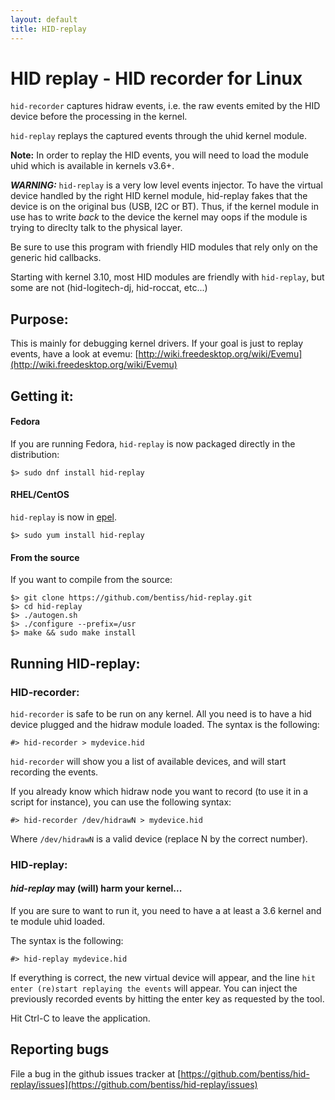 ```yaml
---
layout: default
title: HID-replay
---
```


# HID replay - HID recorder for Linux

`hid-recorder` captures hidraw events, i.e. the raw events emited
by the HID device before the processing in the kernel.

`hid-replay` replays the captured events through the uhid kernel
module.

**Note:** In order to replay the HID events, you will need to load the
module uhid which is available in kernels v3.6+.

***WARNING:*** `hid-replay` is a very low level events injector. To have
the virtual device handled by the right HID kernel module, hid-replay
fakes that the device is on the original bus (USB, I2C or BT).
Thus, if the kernel module in use has to write _back_ to the device
the kernel may oops if the module is trying to direclty talk to the
physical layer.

Be sure to use this program with friendly HID modules that rely only
on the generic hid callbacks.

Starting with kernel 3.10, most HID modules are friendly with
`hid-replay`, but some are not (hid-logitech-dj, hid-roccat, etc...)

## Purpose:

This is mainly for debugging kernel drivers. If your goal
is just to replay events, have a look at evemu:
[http://wiki.freedesktop.org/wiki/Evemu](http://wiki.freedesktop.org/wiki/Evemu)

## Getting it:

#### Fedora
If you are running Fedora, `hid-replay` is now packaged directly in the distribution:

	$> sudo dnf install hid-replay

#### RHEL/CentOS
`hid-replay` is now in [epel](https://fedoraproject.org/wiki/EPEL).

	$> sudo yum install hid-replay

#### From the source
If you want to compile from the source:

	$> git clone https://github.com/bentiss/hid-replay.git
	$> cd hid-replay
	$> ./autogen.sh
	$> ./configure --prefix=/usr
	$> make && sudo make install

## Running HID-replay:

### HID-recorder:

`hid-recorder` is safe to be run on any kernel. All you need is to have a
hid device plugged and the hidraw module loaded. The syntax is the
following:

	#> hid-recorder > mydevice.hid

`hid-recorder` will show you a list of available devices, and will start
recording the events.

If you already know which hidraw node you want to record (to use it in a
script for instance), you can use the following syntax:

	#> hid-recorder /dev/hidrawN > mydevice.hid

Where `/dev/hidrawN` is a valid device (replace N by the correct number).

### HID-replay:

#### *hid-replay* may (will) harm your kernel...

If you are sure to want to run it, you need to have a at least a
3.6 kernel and te module uhid loaded.

The syntax is the following:

	#> hid-replay mydevice.hid

If everything is correct, the new virtual device will appear, and
the line `hit enter (re)start replaying the events` will appear.
You can inject the previously recorded events by hitting the enter
key as requested by the tool.

Hit Ctrl-C to leave the application.

## Reporting bugs

File a bug in the github issues tracker at [https://github.com/bentiss/hid-replay/issues](https://github.com/bentiss/hid-replay/issues)

